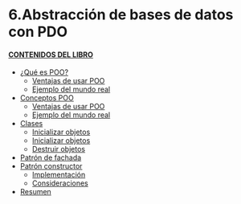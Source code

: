 # 6.Abstracción de bases de datos con PDO

#### [CONTENIDOS DEL LIBRO](https://github.com/JBV-CODES/Pro-PHP-6)
- [¿Qué es POO?]()
  - [Ventajas de usar POO]()
  - [Ejemplo del mundo real]()
- [Conceptos POO]()
   - [Ventajas de usar POO]()
   - [Ejemplo del mundo real]()
- [Clases]()
    - [Inicializar objetos]()
    - [Inicializar objetos]()
    - [Destruir objetos]()
- [Patrón de fachada]()   
- [Patrón constructor]()
    - [Implementación]()
    - [Consideraciones]()
- [Resumen]()
